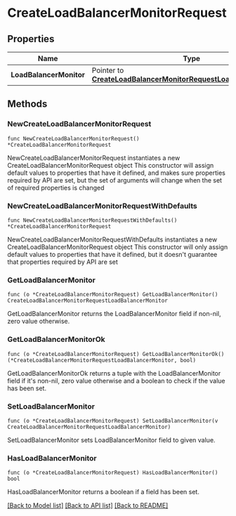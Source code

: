 # CreateLoadBalancerMonitorRequest

## Properties

Name | Type | Description | Notes
------------ | ------------- | ------------- | -------------
**LoadBalancerMonitor** | Pointer to [**CreateLoadBalancerMonitorRequestLoadBalancerMonitor**](CreateLoadBalancerMonitorRequestLoadBalancerMonitor.md) |  | [optional] 

## Methods

### NewCreateLoadBalancerMonitorRequest

`func NewCreateLoadBalancerMonitorRequest() *CreateLoadBalancerMonitorRequest`

NewCreateLoadBalancerMonitorRequest instantiates a new CreateLoadBalancerMonitorRequest object
This constructor will assign default values to properties that have it defined,
and makes sure properties required by API are set, but the set of arguments
will change when the set of required properties is changed

### NewCreateLoadBalancerMonitorRequestWithDefaults

`func NewCreateLoadBalancerMonitorRequestWithDefaults() *CreateLoadBalancerMonitorRequest`

NewCreateLoadBalancerMonitorRequestWithDefaults instantiates a new CreateLoadBalancerMonitorRequest object
This constructor will only assign default values to properties that have it defined,
but it doesn't guarantee that properties required by API are set

### GetLoadBalancerMonitor

`func (o *CreateLoadBalancerMonitorRequest) GetLoadBalancerMonitor() CreateLoadBalancerMonitorRequestLoadBalancerMonitor`

GetLoadBalancerMonitor returns the LoadBalancerMonitor field if non-nil, zero value otherwise.

### GetLoadBalancerMonitorOk

`func (o *CreateLoadBalancerMonitorRequest) GetLoadBalancerMonitorOk() (*CreateLoadBalancerMonitorRequestLoadBalancerMonitor, bool)`

GetLoadBalancerMonitorOk returns a tuple with the LoadBalancerMonitor field if it's non-nil, zero value otherwise
and a boolean to check if the value has been set.

### SetLoadBalancerMonitor

`func (o *CreateLoadBalancerMonitorRequest) SetLoadBalancerMonitor(v CreateLoadBalancerMonitorRequestLoadBalancerMonitor)`

SetLoadBalancerMonitor sets LoadBalancerMonitor field to given value.

### HasLoadBalancerMonitor

`func (o *CreateLoadBalancerMonitorRequest) HasLoadBalancerMonitor() bool`

HasLoadBalancerMonitor returns a boolean if a field has been set.


[[Back to Model list]](../README.md#documentation-for-models) [[Back to API list]](../README.md#documentation-for-api-endpoints) [[Back to README]](../README.md)



